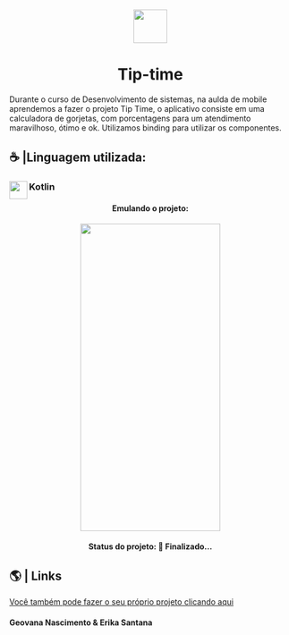   <h1 align="center">
<img heigt="150" width="60"  src="https://simpleicons.org/icons/android.svg">
</h1>

<h1 align="center">Tip-time </h1>



<p>Durante o curso de Desenvolvimento de sistemas, na aulda de mobile aprendemos a fazer o projeto Tip Time,  o aplicativo consiste em uma calculadora de gorjetas, com porcentagens para um atendimento maravilhoso, ótimo e ok. Utilizamos binding para utilizar os componentes. </p>

## ☕ |Linguagem utilizada: 
<div>
<img src="https://skillicons.dev/icons?i=kotlin" width=32 height=32 align="left">
  <h3 align="left">Kotlin</h3>
</div>



<h4 align="center"> Emulando o projeto:</h4>
<div  align="center">
<img src="./img/imgemulado.jpeg" height="550px" width="250px">
</div>

<h4 align="center"> 
	Status do projeto: 🚀 Finalizado... 
</h4>



## 🌎 | Links

[Você também pode fazer o seu próprio projeto clicando aqui](https://developer.android.com/codelabs/basic-android-kotlin-training-recyclerview-scrollable-list?continue=https://developer.android.com/courses%2&hl=pt-br#0)


      
      
<h4> Geovana Nascimento & Erika Santana</h4>

